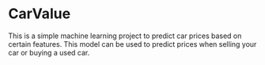 # CarValue
This is a simple machine learning project to predict car prices based on certain features. This model can be used to predict prices when selling your car or buying a used car.
